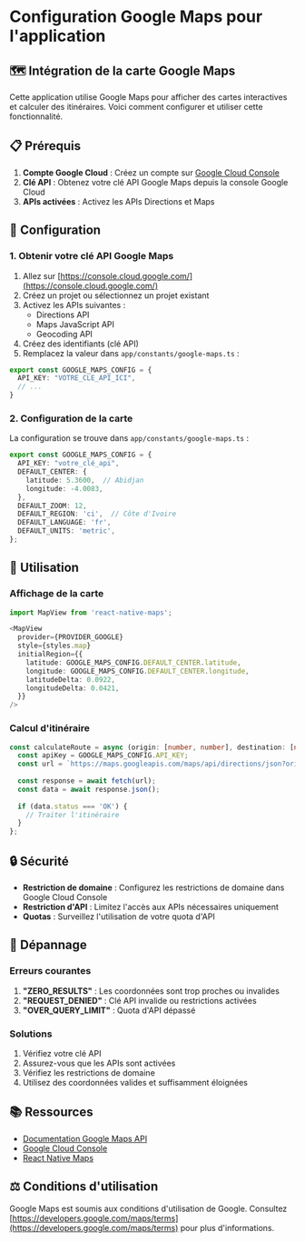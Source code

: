 # Configuration Google Maps pour l'application

## 🗺️ Intégration de la carte Google Maps

Cette application utilise Google Maps pour afficher des cartes interactives et calculer des itinéraires. Voici comment configurer et utiliser cette fonctionnalité.

## 📋 Prérequis

1. **Compte Google Cloud** : Créez un compte sur [Google Cloud Console](https://console.cloud.google.com/)
2. **Clé API** : Obtenez votre clé API Google Maps depuis la console Google Cloud
3. **APIs activées** : Activez les APIs Directions et Maps

## 🔧 Configuration

### 1. Obtenir votre clé API Google Maps

1. Allez sur [https://console.cloud.google.com/](https://console.cloud.google.com/)
2. Créez un projet ou sélectionnez un projet existant
3. Activez les APIs suivantes :
   - Directions API
   - Maps JavaScript API
   - Geocoding API
4. Créez des identifiants (clé API)
5. Remplacez la valeur dans `app/constants/google-maps.ts` :

```typescript
export const GOOGLE_MAPS_CONFIG = {
  API_KEY: "VOTRE_CLE_API_ICI",
  // ...
}
```

### 2. Configuration de la carte

La configuration se trouve dans `app/constants/google-maps.ts` :

```typescript
export const GOOGLE_MAPS_CONFIG = {
  API_KEY: "votre_clé_api",
  DEFAULT_CENTER: {
    latitude: 5.3600,  // Abidjan
    longitude: -4.0083,
  },
  DEFAULT_ZOOM: 12,
  DEFAULT_REGION: 'ci',  // Côte d'Ivoire
  DEFAULT_LANGUAGE: 'fr',
  DEFAULT_UNITS: 'metric',
};
```

## 🚀 Utilisation

### Affichage de la carte

```typescript
import MapView from 'react-native-maps';

<MapView
  provider={PROVIDER_GOOGLE}
  style={styles.map}
  initialRegion={{
    latitude: GOOGLE_MAPS_CONFIG.DEFAULT_CENTER.latitude,
    longitude: GOOGLE_MAPS_CONFIG.DEFAULT_CENTER.longitude,
    latitudeDelta: 0.0922,
    longitudeDelta: 0.0421,
  }}
/>
```

### Calcul d'itinéraire

```typescript
const calculateRoute = async (origin: [number, number], destination: [number, number]) => {
  const apiKey = GOOGLE_MAPS_CONFIG.API_KEY;
  const url = `https://maps.googleapis.com/maps/api/directions/json?origin=${origin[1]},${origin[0]}&destination=${destination[1]},${destination[0]}&key=${apiKey}`;
  
  const response = await fetch(url);
  const data = await response.json();
  
  if (data.status === 'OK') {
    // Traiter l'itinéraire
  }
};
```

## 🔒 Sécurité

- **Restriction de domaine** : Configurez les restrictions de domaine dans Google Cloud Console
- **Restriction d'API** : Limitez l'accès aux APIs nécessaires uniquement
- **Quotas** : Surveillez l'utilisation de votre quota d'API

## 🐛 Dépannage

### Erreurs courantes

1. **"ZERO_RESULTS"** : Les coordonnées sont trop proches ou invalides
2. **"REQUEST_DENIED"** : Clé API invalide ou restrictions activées
3. **"OVER_QUERY_LIMIT"** : Quota d'API dépassé

### Solutions

1. Vérifiez votre clé API
2. Assurez-vous que les APIs sont activées
3. Vérifiez les restrictions de domaine
4. Utilisez des coordonnées valides et suffisamment éloignées

## 📚 Ressources

- [Documentation Google Maps API](https://developers.google.com/maps/documentation)
- [Google Cloud Console](https://console.cloud.google.com/)
- [React Native Maps](https://github.com/react-native-maps/react-native-maps)

## ⚖️ Conditions d'utilisation

Google Maps est soumis aux conditions d'utilisation de Google. Consultez [https://developers.google.com/maps/terms](https://developers.google.com/maps/terms) pour plus d'informations.
